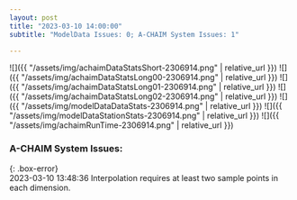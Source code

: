 ```yaml
---
layout: post
title: "2023-03-10 14:00:00"
subtitle: "ModelData Issues: 0; A-CHAIM System Issues: 1"

---
```


![]({{ "/assets/img/achaimDataStatsShort-2306914.png" | relative_url }})
![]({{ "/assets/img/achaimDataStatsLong00-2306914.png" | relative_url }})
![]({{ "/assets/img/achaimDataStatsLong01-2306914.png" | relative_url }})
![]({{ "/assets/img/achaimDataStatsLong02-2306914.png" | relative_url }})
![]({{ "/assets/img/modelDataDataStats-2306914.png" | relative_url }})
![]({{ "/assets/img/modelDataStationStats-2306914.png" | relative_url }})
![]({{ "/assets/img/achaimRunTime-2306914.png" | relative_url }})


### A-CHAIM System Issues:  
  
{: .box-error}  
2023-03-10 13:48:36 Interpolation requires at least two sample points in each dimension.  

